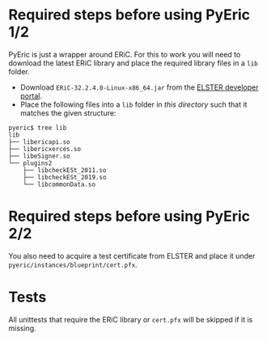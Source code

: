 # Required steps before using PyEric 1/2

PyEric is just a wrapper around ERiC. For this to work you will need to download the latest ERiC library and place the required library files in a `lib` folder.

 - Download `ERiC-32.2.4.0-Linux-x86_64.jar` from the [ELSTER developer portal](https://www.elster.de/elsterweb/infoseite/entwickler).
 - Place the following files into a `lib` folder in _this directory_ such that it matches the given structure:

```
pyeric$ tree lib
lib
├── libericapi.so
├── libericxerces.so
├── libeSigner.so
└── plugins2
    ├── libcheckESt_2011.so
    ├── libcheckESt_2019.so
    └── libcommonData.so
```

# Required steps before using PyEric 2/2

You also need to acquire a test certificate from ELSTER and place it under `pyeric/instances/blueprint/cert.pfx`.


# Tests

All unittests that require the ERiC library or `cert.pfx` will be skipped if it is missing.